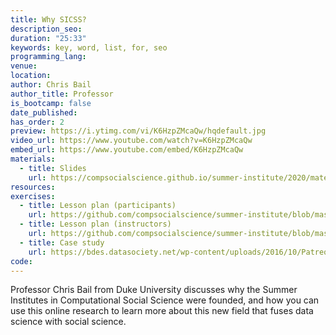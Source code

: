 ```yaml
---
title: Why SICSS?
description_seo:
duration: "25:33"
keywords: key, word, list, for, seo
programming_lang:
venue:
location:
author: Chris Bail
author_title: Professor
is_bootcamp: false
date_published:
has_order: 2
preview: https://i.ytimg.com/vi/K6HzpZMcaQw/hqdefault.jpg
video_url: https://www.youtube.com/watch?v=K6HzpZMcaQw
embed_url: https://www.youtube.com/embed/K6HzpZMcaQw
materials:
  - title: Slides
    url: https://compsocialscience.github.io/summer-institute/2020/materials/day1-intro-ethics/bail_why_sicss/Why_SICSS.html#/
resources:
exercises:
  - title: Lesson plan (participants)
    url: https://github.com/compsocialscience/summer-institute/blob/master/2021/materials/day1-intro-ethics/activity/lesson_plan_ethics_participant.md
  - title: Lesson plan (instructors)
    url: https://github.com/compsocialscience/summer-institute/blob/master/2021/materials/day1-intro-ethics/activity/lesson_plan_ethics_instructor.md
  - title: Case study
    url: https://bdes.datasociety.net/wp-content/uploads/2016/10/Patreon-Case-Study.pdf
code:
---
```


Professor Chris Bail from Duke University discusses why the Summer Institutes in Computational Social Science were founded, and how you can use this online research to learn more about this new field that fuses data science with social science.
